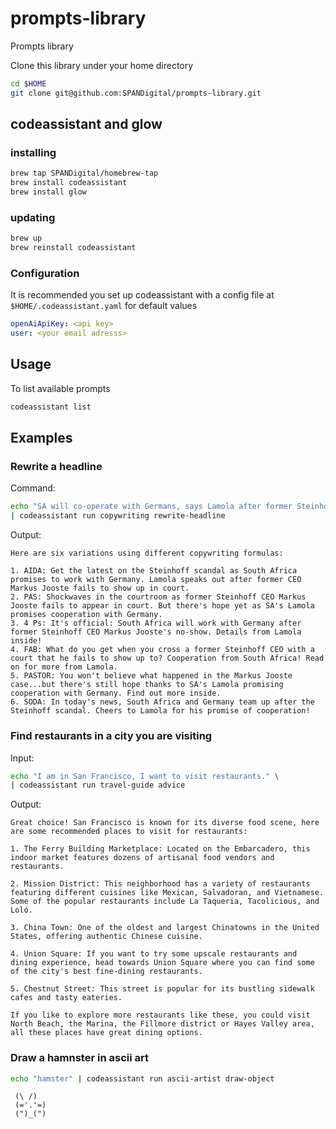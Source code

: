 # prompts-library
Prompts library

Clone this library under your home directory

```bash
cd $HOME
git clone git@github.com:SPANDigital/prompts-library.git
```


## codeassistant and glow

### installing

```bash
brew tap SPANDigital/homebrew-tap
brew install codeassistant
brew install glow
```

### updating

```bash
brew up
brew reinstall codeassistant
```

### Configuration
It is recommended you set up codeassistant with a config file at `$HOME/.codeassistant.yaml` for default values

```yaml
openAiApiKey: <api key>
user: <your email adresss>
```

## Usage

To list available prompts

```bash
codeassistant list
```

## Examples

### Rewrite a headline

Command:
```bash
echo "SA will co-operate with Germans, says Lamola after former Steinhoff CEO Markus Jooste fails to appear in court" \
| codeassistant run copywriting rewrite-headline
```
Output:
```
Here are six variations using different copywriting formulas:

1. AIDA: Get the latest on the Steinhoff scandal as South Africa promises to work with Germany. Lamola speaks out after former CEO Markus Jooste fails to show up in court.
2. PAS: Shockwaves in the courtroom as former Steinhoff CEO Markus Jooste fails to appear in court. But there's hope yet as SA's Lamola promises cooperation with Germany.
3. 4 Ps: It's official: South Africa will work with Germany after former Steinhoff CEO Markus Jooste's no-show. Details from Lamola inside!
4. FAB: What do you get when you cross a former Steinhoff CEO with a court that he fails to show up to? Cooperation from South Africa! Read on for more from Lamola.
5. PASTOR: You won't believe what happened in the Markus Jooste case...but there's still hope thanks to SA's Lamola promising cooperation with Germany. Find out more inside.
6. SODA: In today's news, South Africa and Germany team up after the Steinhoff scandal. Cheers to Lamola for his promise of cooperation!
```

### Find restaurants in a city you are visiting

Input:
```bash
echo "I am in San Francisco, I want to visit restaurants." \
| codeassistant run travel-guide advice
```
Output:
```
Great choice! San Francisco is known for its diverse food scene, here are some recommended places to visit for restaurants:

1. The Ferry Building Marketplace: Located on the Embarcadero, this indoor market features dozens of artisanal food vendors and restaurants.

2. Mission District: This neighborhood has a variety of restaurants featuring different cuisines like Mexican, Salvadoran, and Vietnamese. Some of the popular restaurants include La Taqueria, Tacolicious, and Loló.

3. China Town: One of the oldest and largest Chinatowns in the United States, offering authentic Chinese cuisine.

4. Union Square: If you want to try some upscale restaurants and dining experience, head towards Union Square where you can find some of the city's best fine-dining restaurants.

5. Chestnut Street: This street is popular for its bustling sidewalk cafes and tasty eateries.

If you like to explore more restaurants like these, you could visit North Beach, the Marina, the Fillmore district or Hayes Valley area, all these places have great dining options.
```

### Draw a hamnster in ascii art

```bash
echo "hamster" | codeassistant run ascii-artist draw-object
```

```
 (\ /)
 (='.'=)
 (")_(")
```
